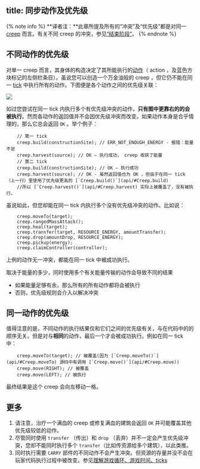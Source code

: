 title: 同步动作及优先级
---

{% note info %}
**译者注：**此章所提及所有的“冲突”及“优先级”都是对同一 [creep](/creeps.html) 而言。有关不同 creep 的冲突，参见[“结束阶段”](/game-loop.html)。
{% endnote %}

## 不同动作的优先级

对单一 creep 而言，其身体的构造决定了其所能执行的[动作](api/#Creep)（ action ，及蓝色方块标记的左侧栏条目）。虽说您可以创造一个万金油般的 creep ，但它仍不能在同一 [tick](/game-loop.html) 中执行所有的动作。下图便是各个动作之间的优先级关联：

![](img/action-priorities.png)

如过您尝试在同一 tick 内执行多个有优先级冲突的动作，**只有图中更靠右的的会被执行**。然而各动作的返回值并不会因优先级冲突而改变。如果动作本身是合乎情理的，那么它总会返回 `OK` 。举个例子：

        // 第一 tick
        creep.build(constructionSite); // ERR_NOT_ENOUGH_ENERGY - 报错：能量不足
        creep.harvest(source); // OK – 执行成功， creep 收获了能量
        // 第二 tick
        creep.build(constructionSite); // OK – 执行成功
        creep.harvest(source); // OK - 虽然返回值也为 OK ，但由于在同一 tick （上一行）里使用了优先级更高的 [`Creep.build()`](api/#Creep.build)
        //所以 [`Creep.harvest()`](api/#Creep.harvest) 实际上被覆盖了，没有被执行。

虽说如此，但您却能在同一 tick 内执行多个没有优先级冲突的动作。比如说：

        creep.moveTo(target);
        creep.rangedMassAttack();
        creep.heal(target);
        creep.transfer(target, RESOURCE_ENERGY, amountTransfer);
        creep.drop(amountDrop, RESOURCE_ENERGY);
        creep.pickup(energy);
        creep.claimController(controller);

上例的动作无一冲突，都能在同一 tick 中被成功执行。

取决于能量的多少，同时使用多个有关能量传输的动作会导致不同的结果

*   如果能量足够有余，那么所有的所有动作都将会被执行
*   否则，优先级规则会介入以解决冲突

## 同一动作的优先级

值得注意的是，不同动作的执行结果仅和它们之间的优先级有关，与在代码中的的顺序无关。但是对与**相同**的动作，最后一个才会被成功执行。例如在同一 tick 中：

        creep.moveTo(target); // 被覆盖(因为 [`Creep.moveTo()`](api/#Creep.moveTo) 源码中有调用 [`Creep.move()`](api/#Creep.move))
        creep.move(RIGHT); // 被覆盖
        creep.move(LEFT); // 被执行

最终结果是这个 creep 会向左移动一格。

## 更多

1.  请注意，治疗一个满血的 creep 或修复满血的建筑会返回 `OK` 并可能覆盖其他优先级较低的动作。
2.  尽管同时使用 `transfer` （传出）和 `drop` （丢弃）并不一定会产生优先级冲突，您却不能同时执行多个 `transfer`（比如传资源给多个建筑），以此类推。
3.  同时执行需要 `CARRY` 部件的不同动作不会产生冲突。但资源的存量并没不会在玩家代码执行过程中被改变。参见[理解游戏循环、游戏时间、ticks](/game-loop.html)
